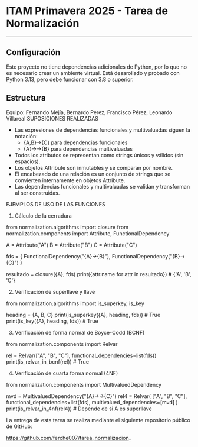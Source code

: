 # ITAM Primavera 2025 - Tarea de Normalización

---

## Configuración

Este proyecto no tiene dependencias adicionales de Python, por lo que no es 
necesario crear un ambiente virtual. Está desarollado y probado con Python 3.13,
pero debe funcionar con 3.8 o superior.

## Estructura
Equipo: Fernando Mejía, Bernardo Perez, Francisco Pérez, Leonardo Villareal 
SUPOSICIONES REALIZADAS

- Las expresiones de dependencias funcionales y multivaluadas siguen la notación:
  - {A,B}->{C} para dependencias funcionales
  - {A}->->{B} para dependencias multivaluadas
- Todos los atributos se representan como strings únicos y válidos (sin espacios).
- Los objetos Attribute son inmutables y se comparan por nombre.
- El encabezado de una relación es un conjunto de strings que se convierten internamente en objetos Attribute.
- Las dependencias funcionales y multivaluadas se validan y transforman al ser construidas.

EJEMPLOS DE USO DE LAS FUNCIONES

1. Cálculo de la cerradura

from normalization.algorithms import closure
from normalization.components import Attribute, FunctionalDependency

A = Attribute("A")
B = Attribute("B")
C = Attribute("C")

fds = {
    FunctionalDependency("{A}->{B}"),
    FunctionalDependency("{B}->{C}")
}

resultado = closure({A}, fds)
print({attr.name for attr in resultado})  # {'A', 'B', 'C'}

2. Verificación de superllave y llave

from normalization.algorithms import is_superkey, is_key

heading = {A, B, C}
print(is_superkey({A}, heading, fds))  # True
print(is_key({A}, heading, fds))       # True

3. Verificación de forma normal de Boyce-Codd (BCNF)

from normalization.components import Relvar

rel = Relvar(["A", "B", "C"], functional_dependencies=list(fds))
print(is_relvar_in_bcnf(rel))  # True

4. Verificación de cuarta forma normal (4NF)

from normalization.components import MultivaluedDependency

mvd = MultivaluedDependency("{A}->->{C}")
rel4 = Relvar(
    ["A", "B", "C"],
    functional_dependencies=list(fds),
    multivalued_dependencies=[mvd]
)
print(is_relvar_in_4nf(rel4))  # Depende de si A es superllave


La entrega de esta tarea se realiza mediante el siguiente repositorio público de GitHub:

https://github.com/ferche007/tarea_normalizacion_
